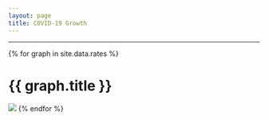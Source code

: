 ```yaml
---
layout: page
title: COVID-19 Growth
---
```

<hr>

{% for graph in site.data.rates %}
  <h1 id="h1">{{ graph.title }}</h1>
  <img src="{{ graph.url }}" />
{% endfor %}
